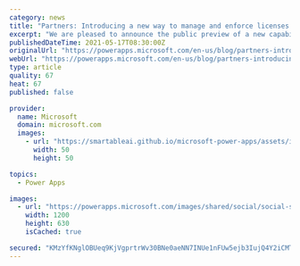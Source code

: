 ```yaml
---
category: news
title: "Partners: Introducing a new way to manage and enforce licenses for your products"
excerpt: "We are pleased to announce the public preview of a new capability called third-party app license management that enables our partners to manage and enforce licenses for their products using the same systems and technologies Microsoft uses for its own licensed products."
publishedDateTime: 2021-05-17T08:30:00Z
originalUrl: "https://powerapps.microsoft.com/en-us/blog/partners-introducing-a-new-way-to-manage-and-enforce-licenses-for-your-products/"
webUrl: "https://powerapps.microsoft.com/en-us/blog/partners-introducing-a-new-way-to-manage-and-enforce-licenses-for-your-products/"
type: article
quality: 67
heat: 67
published: false

provider:
  name: Microsoft
  domain: microsoft.com
  images:
    - url: "https://smartableai.github.io/microsoft-power-apps/assets/images/organizations/microsoft.com-50x50.jpg"
      width: 50
      height: 50

topics:
  - Power Apps

images:
  - url: "https://powerapps.microsoft.com/images/shared/social/social-share-post-ignite.png"
    width: 1200
    height: 630
    isCached: true

secured: "KMzYfKNglOBUeq9KjVgprtrWv30BNe0aeNN7INUe1nFUw5ejb3IujQ4Y2iCMTWnjN2JN7twjsjJibeeTeHP74y7AKmOD8NwOSBw95zdsn3p/qQ6HIjnwQvUi8AJco1QDUD6mvrrs6qOTcPn6wNbTkzmrkQEf6rEbCmn1dCBUka7ty4cteKxuarHMWxluehWKSOzet6X7uPGR5eiL9GK1BqeP+72A0wlt/aDy0fxv/Ze0yv3z0/vIj4EDYDKgysXe8w13vwXOR1qdxNIb3TwZgEpguS7IajWSJbLu0O4NDpC4HWec8+9HFZo/hRNfynZ7Cmq6D6nSQ2kPQfI8Omj+LXc3lgtLwCo/d8aSOsw9JPU=;dBvNqwp2KcInkL73XzCWAw=="
---
```


